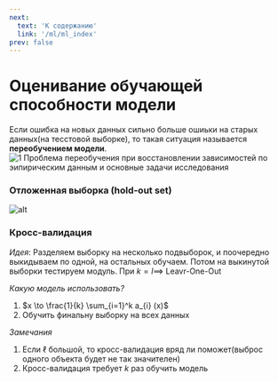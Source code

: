 ```yaml
---
next:
  text: 'К содержанию'
  link: '/ml/ml_index'
prev: false
---
```


# Оценивание обучающей способности модели

Если ошибка на новых данных сильно больше ошиьки на старых данных(на тесстовой выборке), то такая ситуация называется **переобучением модели**.
![1 Проблема переобучения при восстановлении зависимостей по эипирическим  данным и основные задачи исследования](https://studfile.net/html/2706/278/html_mYXB48QqfA.xrss/img-QXgepo.png)

### Отложенная выборка (hold-out set)
![alt](https://i.imgur.com/kkBTGMH.png)

### Кросс-валидация
*Идея*: Разделяем выборку на несколько подвыборок, и поочередно выкидываем по одной, на остальных обучаем. Потом на выкинутой выборки тестируем модуль.
При $k=l \implies$ Leavr-One-Out

*Какую модель использовать?*
1) $x \to \frac{1}{k} \sum_{i=1}^k a_{i} (x)$
2) Обучить финальну выборку на всех данных

*Замечания*
1) Если $\ell$ большой, то кросс-валидация вряд ли поможет(выброс одного объекта будет не так значителен)
2) Кросс-валидация требует $k$ раз обучить модель
